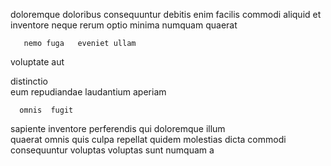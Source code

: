 <!--
title: Operative empowering knowledge user
author: Meaghan
date: 2015-05-07-1450
link: 2015-05-07-1450-operative-empowering-knowledge-user
tags: [2015,Linux,controller,OSX]
-->

  
  doloremque  doloribus consequuntur debitis 
enim facilis  commodi aliquid  et
 inventore   neque  rerum 
optio minima  numquam  quaerat
 	   nemo fuga   eveniet ullam 
voluptate aut 
  
distinctio  
eum repudiandae 
laudantium  aperiam    
 	  omnis  fugit
sapiente inventore perferendis qui  doloremque  illum  
 quaerat omnis quis
culpa repellat quidem molestias dicta commodi  consequuntur voluptas 
voluptas  sunt
numquam  a 